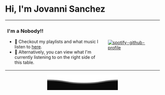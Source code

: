 <h1> Hi, I'm Jovanni Sanchez </h1>

<table align="center">
<tr>
  <td width=65%>
<h3> I'm a Nobody!!</h3>
    <ul>
<li> 🎵 Checkout my playlists and what music I listen to <a href="https://open.spotify.com/user/31hnk265gaue64zclw326f2gdjfa">here</a>.
<li> 🎵 Alternatively, you can view what I'm currently listening to on the right side of this table.
      </ul>
    </td>
  <td>

[![spotify-github-profile](https://spotify-github-profile.kittinanx.com/api/view?uid=31hnk265gaue64zclw326f2gdjfa&cover_image=true&theme=compact&show_offline=true&background_color=121212&interchange=false)](https://spotify-github-profile.kittinanx.com/api/view?uid=31hnk265gaue64zclw326f2gdjfa&redirect=true)

   </td>
</table>

<p align="center">
  <img src="projFiles/GIFS/wave.svg" />
</p>
